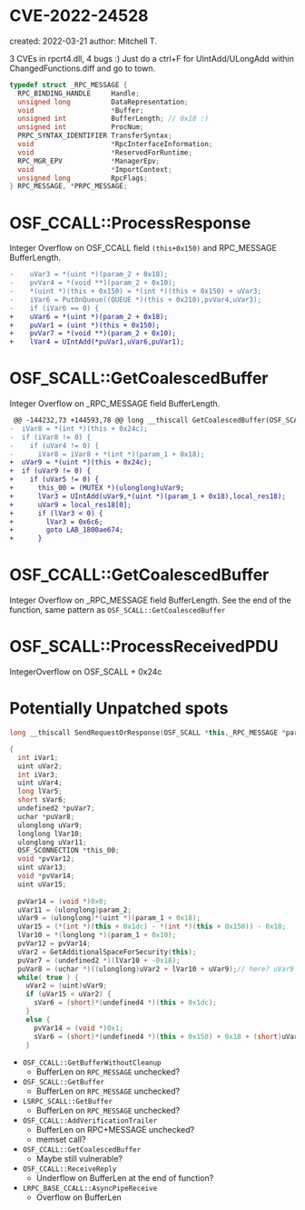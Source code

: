 # CVE-2022-24528
created: 2022-03-21
author: Mitchell T.

3 CVEs in rpcrt4.dll, 4 bugs :)
Just do a ctrl+F for UIntAdd/ULongAdd within ChangedFunctions.diff and go to town.



```cpp
typedef struct _RPC_MESSAGE {
  RPC_BINDING_HANDLE     Handle;
  unsigned long          DataRepresentation;
  void                   *Buffer;
  unsigned int           BufferLength; // 0x18 :)
  unsigned int           ProcNum;
  PRPC_SYNTAX_IDENTIFIER TransferSyntax;
  void                   *RpcInterfaceInformation;
  void                   *ReservedForRuntime;
  RPC_MGR_EPV            *ManagerEpv;
  void                   *ImportContext;
  unsigned long          RpcFlags;
} RPC_MESSAGE, *PRPC_MESSAGE;
```

# OSF_CCALL::ProcessResponse

Integer Overflow on OSF_CCALL field `(this+0x150)` and RPC_MESSAGE BufferLength.
```diff
-    uVar3 = *(uint *)(param_2 + 0x18);
-    pvVar4 = *(void **)(param_2 + 0x10);
-    *(uint *)(this + 0x150) = *(int *)(this + 0x150) + uVar3;
-    iVar6 = PutOnQueue((QUEUE *)(this + 0x210),pvVar4,uVar3);
-    if (iVar6 == 0) {
+    uVar6 = *(uint *)(param_2 + 0x18);
+    puVar1 = (uint *)(this + 0x150);
+    pvVar7 = *(void **)(param_2 + 0x10);
+    lVar4 = UIntAdd(*puVar1,uVar6,puVar1);
```

# OSF_SCALL::GetCoalescedBuffer
Integer Overflow on _RPC_MESSAGE field BufferLength.
```diff
 @@ -144232,73 +144593,78 @@ long __thiscall GetCoalescedBuffer(OSF_SCALL *this,_RPC_MESSAGE *param_1,int par
-  iVar8 = *(int *)(this + 0x24c);
-  if (iVar8 != 0) {
-    if (uVar4 != 0) {
-      iVar8 = iVar8 + *(int *)(param_1 + 0x18);
+  uVar9 = *(uint *)(this + 0x24c);
+  if (uVar9 != 0) {
+    if (uVar5 != 0) {
+      this_00 = (MUTEX *)(ulonglong)uVar9;
+      lVar3 = UIntAdd(uVar9,*(uint *)(param_1 + 0x18),local_res18);
+      uVar9 = local_res18[0];
+      if (lVar3 < 0) {
+        lVar3 = 0x6c6;
+        goto LAB_1800ae674;
+      }
```
# OSF_CCALL::GetCoalescedBuffer
Integer Overflow on _RPC_MESSAGE field BufferLength.
See the end of the function, same pattern as `OSF_SCALL::GetCoalescedBuffer`

# OSF_SCALL::ProcessReceivedPDU
IntegerOverflow on OSF_SCALL + 0x24c


# Potentially Unpatched spots

```cpp
long __thiscall SendRequestOrResponse(OSF_SCALL *this,_RPC_MESSAGE *param_1,uchar param_2)

{
  int iVar1;
  uint uVar2;
  int iVar3;
  uint uVar4;
  long lVar5;
  short sVar6;
  undefined2 *puVar7;
  uchar *puVar8;
  ulonglong uVar9;
  longlong lVar10;
  ulonglong uVar11;
  OSF_SCONNECTION *this_00;
  void *pvVar12;
  uint uVar13;
  void *pvVar14;
  uint uVar15;
  
  pvVar14 = (void *)0x0;
  uVar11 = (ulonglong)param_2;
  uVar9 = (ulonglong)*(uint *)(param_1 + 0x18);
  uVar15 = (*(int *)(this + 0x1dc) - *(int *)(this + 0x150)) - 0x18;
  lVar10 = *(longlong *)(param_1 + 0x10);
  pvVar12 = pvVar14;
  uVar2 = GetAdditionalSpaceForSecurity(this);
  puVar7 = (undefined2 *)(lVar10 + -0x18);
  puVar8 = (uchar *)((ulonglong)uVar2 + lVar10 + uVar9);// here? uVar9 is the same bug pattern!
  while( true ) {
    uVar2 = (uint)uVar9;
    if (uVar15 < uVar2) {
      sVar6 = (short)*(undefined4 *)(this + 0x1dc);
    }
    else {
      pvVar14 = (void *)0x1;
      sVar6 = (short)*(undefined4 *)(this + 0x150) + 0x18 + (short)uVar9; // here? uVar9 is the same bug pattern!
    }
```

- `OSF_CCALL::GetBufferWithoutCleanup`
    - BufferLen on `RPC_MESSAGE` unchecked?
- `OSF_SCALL::GetBuffer`
    - BufferLen on `RPC_MESSAGE` unchecked?
- `LSRPC_SCALL::GetBuffer`
    - BufferLen on `RPC_MESSAGE` unchecked?
- `OSF_CCALL::AddVerificationTrailer`
    - BufferLen on RPC+MESSAGE unchecked?
    - memset call?
- `OSF_CCALL::GetCoalescedBuffer`
    - Maybe still vulnerable?
- `OSF_CCALL::ReceiveReply`
    - Underflow on BufferLen  at the end of function?
- `LRPC_BASE_CCALL::AsyncPipeReceive`
    - Overflow on BufferLen

